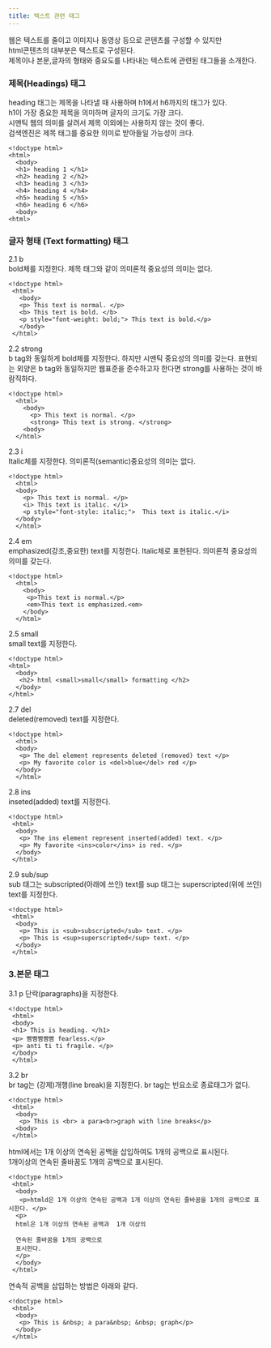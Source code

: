 ```yaml
---
title: 텍스트 관련 태그
---
```


웹은 텍스트를 줄이고 이미지나 동영상 등으로 콘텐츠를 구성할 수 있지만 <br>
html콘텐츠의 대부분은 텍스트로 구성된다. <br>
제목이나 본문,글자의 형태와 중요도를 나타내는 텍스트에 관련된 태그들을 소개한다.<br>

### 제목(Headings) 태그 <br>
heading 태그는 제목을 나타낼 때 사용하며 h1에서 h6까지의 태그가 있다. <br>
h1이 가장 중요한 제목을 의미하며 글자의 크기도 가장 크다. <br>
시맨틱 웹의 의미를 살려서 제목 이외에는 사용하지 않는 것이 좋다. <br>
검색엔진은 제목 태그를 중요한 의미로 받아들일 가능성이 크다. <br>
```
<!doctype html>
<html>
  <body>
  <h1> heading 1 </h1>
  <h2> heading 2 </h2>
  <h3> heading 3 </h3>
  <h4> heading 4 </h4>
  <h5> heading 5 </h5>
  <h6> heading 6 </h6>
  <body>
<html>
```
### 글자 형태 (Text formatting) 태그 <br>
2.1 b <br>
bold체를 지정한다. 제목 태그와 같이 의미론적 중요성의 의미는 없다. <br>
```
<!doctype html>
 <html>
   <body>
   <p> This text is normal. </p>
   <b> This text is bold. </b>
   <p style="font-weight: bold;"> This text is bold.</p>
   </body>
 </html>
```
2.2 strong <br>
b tag와 동일하게 bold체를 지정한다. 하지만 시맨틱 중요성의 의미를 갖는다.
표현되는 외양은 b tag와 동일하지만 웹표준을 준수하고자 한다면 strong를 사용하는 것이 바람직하다.
```
<!doctype html>
  <html>
    <body>
      <p> This text is normal. </p>
      <strong> This text is strong. </strong>
    <body>
  </html>
```

2.3 i <br>
Italic체를 지정한다. 의미론적(semantic)중요성의 의미는 없다. <br>
```
<!doctype html>
  <html>
  <body>
    <p> This text is normal. </p>
    <i> This text is italic. </i>
    <p style="font-style: italic;">  This text is italic.</i>
  </body>
  </html>
```
2.4 em <br>
emphasized(강조,중요한) text를 지정한다. Italic체로 표현된다. 의미론적 중요성의 의미를 갖는다. <br>
```
<!doctype html>
  <html>
    <body>
     <p>This text is normal.</p>
     <em>This text is emphasized.<em>
    </body>
  </html>
```
2.5 small<br>
small text를 지정한다. <br>
```
<!doctype html>
<html>
  <body>
   <h2> html <small>small</small> formatting </h2>
  </body>
</html>
```
2.7 del <br>
deleted(removed) text를 지정한다.<br>
```
<!doctype html>
  <html>
  <body>
   <p> The del element represents deleted (removed) text </p>
   <p> My favorite color is <del>blue</del> red </p>
  </body>
  </html>
```
2.8 ins <br>
inseted(added) text를 지정한다. <br>
```
<!doctype html>
 <html>
  <body>
   <p> The ins element represent inserted(added) text. </p>
   <p> My favorite <ins>color</ins> is red. </p>
  </body>
 </html>
```
2.9 sub/sup <br>
sub 태그는 subscripted(아래에 쓰인) text를 sup 태그는 superscripted(위에 쓰인) text를 지정한다.
```
<!doctype html>
 <html>
  <body>
   <p> This is <sub>subscripted</sub> text. </p>
   <p> This is <sup>superscripted</sup> text. </p>
  </body>
 </html>
```
### 3.본문 태그 <br>
3.1 p
단락(paragraphs)을 지정한다. 
```
<!doctype html>
 <html>
 <body>
 <h1> This is heading. </h1>
 <p> 빰빰빰빰빰 fearless.</p>
 <p> anti ti ti fragile. </p>
 </body>
 </html>
```
3.2 br<br>
br tag는 (강제)개행(line break)을 지정한다. br tag는 빈요소로 종료태그가 없다. <br>
```
<!doctype html>
 <html>
  <body>
   <p> This is <br> a para<br>graph with line breaks</p>
  <body>
 </html>
```
html에서는 1개 이상의 연속된 공백을 삽입하여도 1개의 공백으로 표시된다. <br>
1개이상의 연속된 줄바꿈도 1개의 공백으로 표시된다.<br>
```
<!doctype html>
 <html>
  <body>
   <p>htmld은 1개 이상의 연속된 공백과 1개 이상의 연속된 줄바꿈을 1개의 공백으로 표시한다. </p>
  <p>
  html은 1개 이상의 연속된 공백과  1개 이상의 
  
  연속된 줄바꿈을 1개의 공백으로
  표시한다.
  </p>
  </body>
 </html>
```
연속적 공백을 삽입하는 방법은 아래와 같다. 
```
<!doctype html>
 <html>
  <body>
   <p> This is &nbsp; a para&nbsp; &nbsp; graph</p>
  </body>
 </html>
```

